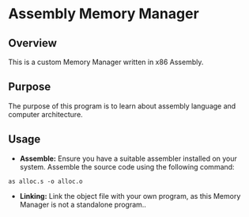 # Assembly Memory Manager

## Overview

This is a custom Memory Manager written in x86 Assembly.

## Purpose

The purpose of this program is to learn about assembly language and computer architecture.

## Usage

- **Assemble:**
Ensure you have a suitable assembler installed on your system.
Assemble the source code using the following command:
```
as alloc.s -o alloc.o
```
- **Linking:**
Link the object file with your own program, as this Memory Manager is not a standalone program..
